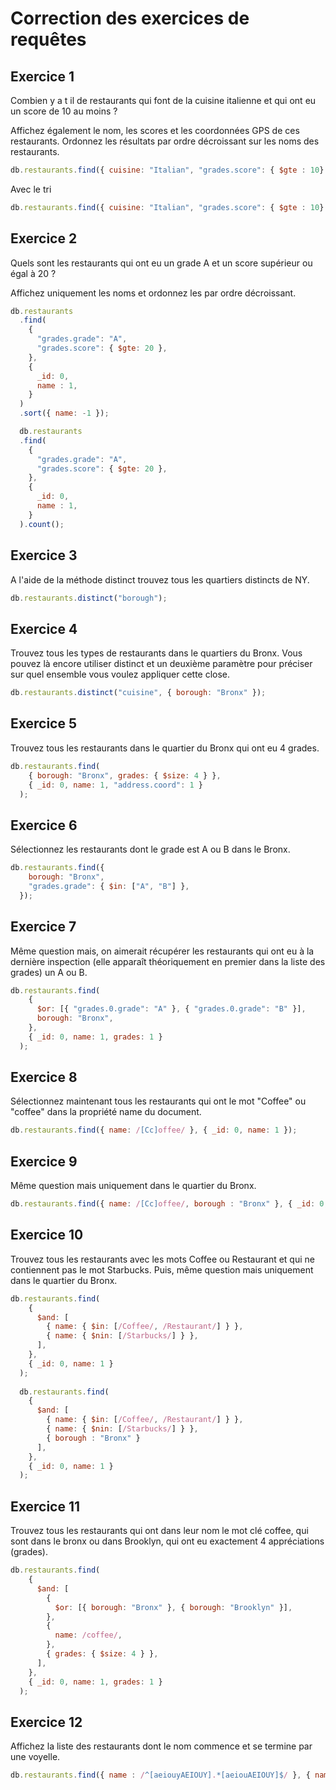# Correction des exercices de requêtes

## Exercice 1

Combien y a t il de restaurants qui font de la cuisine italienne et qui ont eu un score de 10 au moins ?

Affichez également le nom, les scores et les coordonnées GPS de ces restaurants. Ordonnez les résultats par ordre décroissant sur les noms des restaurants.

```js
db.restaurants.find({ cuisine: "Italian", "grades.score": { $gte : 10} }).count();
```

Avec le tri

```js
db.restaurants.find({ cuisine: "Italian", "grades.score": { $gte : 10} }, {"grades.score" : 1, "address.coord" : 1, name : 1, _id : 0}).sort({ name: 1 });
```

## Exercice 2

Quels sont les restaurants qui ont eu un grade A et un score supérieur ou égal à 20 ?

Affichez uniquement les noms et ordonnez les par ordre décroissant.

```js
db.restaurants
  .find(
    {
      "grades.grade": "A",
      "grades.score": { $gte: 20 },
    },
    {
      _id: 0,
      name : 1,
    }
  )
  .sort({ name: -1 });

  db.restaurants
  .find(
    {
      "grades.grade": "A",
      "grades.score": { $gte: 20 },
    },
    {
      _id: 0,
      name : 1,
    }
  ).count();
```

## Exercice 3

A l'aide de la méthode distinct trouvez tous les quartiers distincts de NY.

```js
db.restaurants.distinct("borough");
```

## Exercice 4

Trouvez tous les types de restaurants dans le quartiers du Bronx. Vous pouvez là encore utiliser distinct et un deuxième paramètre pour préciser sur quel ensemble vous voulez appliquer cette close.

```js
db.restaurants.distinct("cuisine", { borough: "Bronx" });
```

## Exercice 5

Trouvez tous les restaurants dans le quartier du Bronx qui ont eu 4 grades.

```js
db.restaurants.find(
    { borough: "Bronx", grades: { $size: 4 } },
    { _id: 0, name: 1, "address.coord": 1 }
  );
```

## Exercice 6

Sélectionnez les restaurants dont le grade est A ou B dans le Bronx.

```js
db.restaurants.find({
    borough: "Bronx",
    "grades.grade": { $in: ["A", "B"] },
  });
```

## Exercice 7

Même question mais, on aimerait récupérer les restaurants qui ont eu à la dernière inspection (elle apparaît théoriquement en premier dans la liste des grades) un A ou B.

```js
db.restaurants.find(
    {
      $or: [{ "grades.0.grade": "A" }, { "grades.0.grade": "B" }],
      borough: "Bronx",
    },
    { _id: 0, name: 1, grades: 1 }
  );
```

## Exercice 8

Sélectionnez maintenant tous les restaurants qui ont le mot "Coffee" ou "coffee" dans la propriété name du document.

```js
db.restaurants.find({ name: /[Cc]offee/ }, { _id: 0, name: 1 });
```

## Exercice 9

Même question mais uniquement dans le quartier du Bronx.

```js
db.restaurants.find({ name: /[Cc]offee/, borough : "Bronx" }, { _id: 0, name: 1 });
```

## Exercice 10

Trouvez tous les restaurants avec les mots Coffee ou Restaurant et qui ne contiennent pas le mot Starbucks. Puis, même question mais uniquement dans le quartier du Bronx.

```js
db.restaurants.find(
    {
      $and: [
        { name: { $in: [/Coffee/, /Restaurant/] } },
        { name: { $nin: [/Starbucks/] } },
      ],
    },
    { _id: 0, name: 1 }
  );
  
  db.restaurants.find(
    {
      $and: [
        { name: { $in: [/Coffee/, /Restaurant/] } },
        { name: { $nin: [/Starbucks/] } },
        { borough : "Bronx" }
      ],
    },
    { _id: 0, name: 1 }
  );
```

## Exercice 11

Trouvez tous les restaurants qui ont dans leur nom le mot clé coffee, qui sont dans le bronx ou dans Brooklyn, qui ont eu exactement 4 appréciations (grades).

```js
db.restaurants.find(
    {
      $and: [
        {
          $or: [{ borough: "Bronx" }, { borough: "Brooklyn" }],
        },
        {
          name: /coffee/,
        },
        { grades: { $size: 4 } },
      ],
    },
    { _id: 0, name: 1, grades: 1 }
  );
```

## Exercice 12

Affichez la liste des restaurants dont le nom commence et se termine par une voyelle.

```js
db.restaurants.find({ name : /^[aeiouyAEIOUY].*[aeiouAEIOUY]$/ }, { name: 1, _id : 0});
```